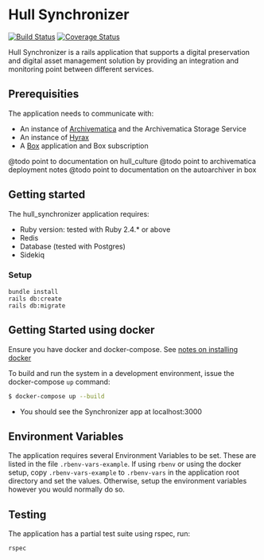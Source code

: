 # Hull Synchronizer

[![Build Status](https://travis-ci.org/research-technologies/hull_synchronizer.svg?branch=master)](https://travis-ci.org/research-technologies/hull_synchronizer)
[![Coverage Status](https://coveralls.io/repos/github/research-technologies/hull_synchronizer/badge.svg?branch=master)](https://coveralls.io/github/research-technologies/hull_synchronizer?branch=master)

Hull Synchronizer is a rails application that supports a digital preservation and digital asset management solution by providing an integration and monitoring point between different services.

## Prerequisities

The application needs to communicate with:

* An instance of [Archivematica](https://www.archivematica.org/en/) and the Archivematica Storage Service
* An instance of [Hyrax](https://github.com/samvera/hyrax)
* A [Box](https://www.box.com) application and Box subscription

@todo point to documentation on hull_culture
@todo point to archivematica deployment notes
@todo point to documentation on the autoarchiver in box

## Getting started

The hull_synchronizer application requires:

* Ruby version: tested with Ruby 2.4.* or above
* Redis
* Database (tested with Postgres)
* Sidekiq

### Setup

```
bundle install
rails db:create
rails db:migrate
```

## Getting Started using docker

Ensure you have docker and docker-compose. See [notes on installing docker](https://github.com/research-technologies/hull_synchronizer/wiki/Notes-on-installing-docker)

To build and run the system in a development environment, issue the docker-compose `up` command:
```bash
$ docker-compose up --build
```
 * You should see the Synchronizer app at localhost:3000

## Environment Variables

The application requires several Environment Variables to be set. These are listed in the file `.rbenv-vars-example`. If using `rbenv` or using the docker setup, copy `.rbenv-vars-example` to `.rbenv-vars` in the application root directory and set the values. Otherwise, setup the environment variables however you would normally do so.

## Testing

The application has a partial test suite using rspec, run:

`rspec`
